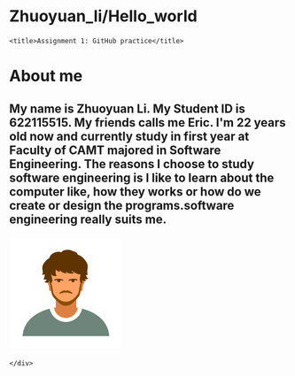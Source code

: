 # Zhuoyuan_li/Hello_world
<!DOCTYPE html>
<html>

<head>
    <meta charset="utf-8" />
    <link rel="stylesheet" href="style.css" />
  
    <title>Assignment 1: GitHub practice</title>
</head>

<body>
    <h1>About me</h1>
    <div>
        <h2>
            <p> My name is Zhuoyuan Li. My Student ID is 622115515. My friends calls me Eric. I'm 22 years old now and currently study in
                first year at Faculty of CAMT majored in Software Engineering. The reasons I choose to study
               software engineering is I like to learn about the computer like, how they works or how do we create or
                design the programs.software engineering really suits me.
        </h2>
        </p>
        <img src="me.png">
        
       
    </div>
</body>

</html>
